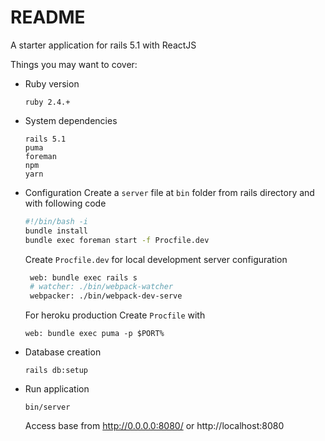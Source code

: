 # README

 A starter application for rails 5.1 with ReactJS

Things you may want to cover:

* Ruby version

   `ruby 2.4.+`
   
* System dependencies
  ```
  rails 5.1
  puma
  foreman
  npm
  yarn
  ```

* Configuration
  Create a `server` file at `bin` folder from rails directory and with following code
  
  ```sh
  #!/bin/bash -i
  bundle install
  bundle exec foreman start -f Procfile.dev
  ```

  Create `Procfile.dev` for local development server configuration
  ```sh
   web: bundle exec rails s
   # watcher: ./bin/webpack-watcher
   webpacker: ./bin/webpack-dev-serve
  ```

  For heroku production Create `Procfile` with
 
  ```
  web: bundle exec puma -p $PORT%
  ```

* Database creation

  `rails db:setup`

* Run application

   `bin/server`

  Access base from http://0.0.0.0:8080/ or http://localhost:8080
